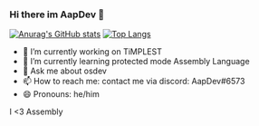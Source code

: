 ### Hi there im AapDev 👋

[![Anurag's GitHub stats](https://github-readme-stats.vercel.app/api?username=Aap-Dev&count_private=true&theme=radical)](https://github.com/anuraghazra/github-readme-stats)
[![Top Langs](https://github-readme-stats.vercel.app/api/top-langs/?username=Aap-Dev&layout=compact&count_private=true&theme=radical)](https://github.com/anuraghazra/github-readme-stats)

- 🔭 I’m currently working on TiMPLEST
- 🌱 I’m currently learning protected mode Assembly Language
- 💬 Ask me about osdev
- 📫 How to reach me: contact me via discord: AapDev#6573
- 😄 Pronouns: he/him

I <3 Assembly
